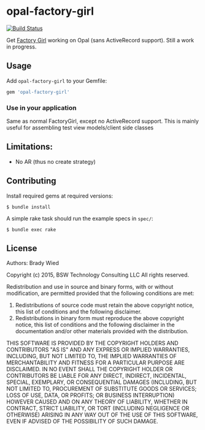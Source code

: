 # opal-factory-girl

[![Build Status](http://img.shields.io/travis/wied03/opal-factory_girl/master.svg?style=flat)](http://travis-ci.org/wied03/opal-factory_girl)

Get [Factory Girl](https://github.com/thoughtbot/factory_girl/) working on Opal (sans ActiveRecord support). Still a work in progress.

## Usage

Add `opal-factory-girl` to your Gemfile:

```ruby
gem 'opal-factory-girl'
```

### Use in your application

Same as normal FactoryGirl, except no ActiveRecord support. This is mainly useful for assembling test view models/client side classes

## Limitations:

* No AR (thus no create strategy)

## Contributing

Install required gems at required versions:

    $ bundle install

A simple rake task should run the example specs in `spec/`:

    $ bundle exec rake

## License

Authors: Brady Wied

Copyright (c) 2015, BSW Technology Consulting LLC
All rights reserved.

Redistribution and use in source and binary forms, with or without modification, are permitted provided that the following conditions are met:

1. Redistributions of source code must retain the above copyright notice, this list of conditions and the following disclaimer.
2. Redistributions in binary form must reproduce the above copyright notice, this list of conditions and the following disclaimer in the documentation and/or other materials provided with the distribution.

THIS SOFTWARE IS PROVIDED BY THE COPYRIGHT HOLDERS AND CONTRIBUTORS "AS IS" AND ANY EXPRESS OR IMPLIED WARRANTIES, INCLUDING, BUT NOT LIMITED TO, THE IMPLIED WARRANTIES OF MERCHANTABILITY AND FITNESS FOR A PARTICULAR PURPOSE ARE DISCLAIMED. IN NO EVENT SHALL THE COPYRIGHT HOLDER OR CONTRIBUTORS BE LIABLE FOR ANY DIRECT, INDIRECT, INCIDENTAL, SPECIAL, EXEMPLARY, OR CONSEQUENTIAL DAMAGES (INCLUDING, BUT NOT LIMITED TO, PROCUREMENT OF SUBSTITUTE GOODS OR SERVICES; LOSS OF USE, DATA, OR PROFITS; OR BUSINESS INTERRUPTION) HOWEVER CAUSED AND ON ANY THEORY OF LIABILITY, WHETHER IN CONTRACT, STRICT LIABILITY, OR TORT (INCLUDING NEGLIGENCE OR OTHERWISE) ARISING IN ANY WAY OUT OF THE USE OF THIS SOFTWARE, EVEN IF ADVISED OF THE POSSIBILITY OF SUCH DAMAGE.

